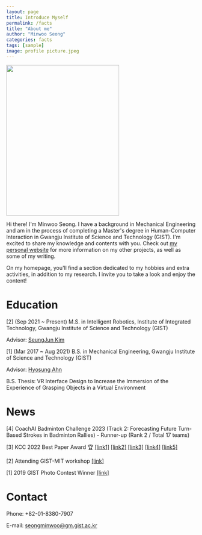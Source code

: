 ```yaml
---
layout: page
title: Introduce Myself
permalink: /facts
title: "About me"
author: "Minwoo Seong"
categories: facts
tags: [sample]
image: profile picture.jpeg
---
```


<img src="https://user-images.githubusercontent.com/79134282/235041751-9a390187-7343-426b-9698-08f3ce66a752.jpg" width="300" height="400"/>

Hi there! I'm Minwoo Seong. I have a background in Mechanical Engineering and am in the process of completing a Master's degree in Human-Computer Interaction in Gwangju Institute of Science and Technology (GIST). I'm excited to share my knowledge and contents with you. Check out [my personal website](https://dailyminiii.github.io/) for more information on my other projects, as well as some of my writing.

On my homepage, you'll find a section dedicated to my hobbies and extra activities, in addition to my research. I invite you to take a look and enjoy the content!


# Education

[2] (Sep 2021 ~ Present) M.S. in Intelligent Robotics, Institute of Integrated Technology, Gwangju Institute of Science and Technology (GIST)

Advisor: [SeungJun Kim](https://sites.google.com/view/gist-hcis-lab)

[1] (Mar 2017 ~ Aug 2021) B.S. in Mechanical Engineering, Gwangju Institute of Science and Technology (GIST)
 
Advisor: [Hyosung Ahn](https://dcas.gist.ac.kr/dcas/)

B.S. Thesis: VR Interface Design to Increase the Immersion of the Experience of Grasping Objects in a Virtual Environment


# News
 [4] CoachAI Badminton Challenge 2023 (Track 2: Forecasting Future Turn-Based Strokes in Badminton Rallies) - Runner-up (Rank 2 / Total 17 teams)
 

 [3] KCC 2022 Best Paper Award 🏆 [[link1]](http://www.chum-dan.net/news/articleView.html?idxno=6089) [[link2]](https://news.unn.net/news/articleView.html?idxno=531642) [[link3]](https://www.news1.kr/articles/?4753497) [[link4]](https://news.nate.com/view/20220726n07118) [[link5]](https://news.nate.com/view/20220726n07367)
 
 
 [2] Attending GIST-MIT workshop [[link]](https://www.etnews.com/20220711000027)
 
 
 [1] 2019 GIST Photo Contest Winner [[link]](https://www.gist.ac.kr/kr/html/sub06/060101.html?mode=V&no=194113)

# Contact

Phone: +82-01-8380-7907

E-mail: seongminwoo@gm.gist.ac.kr

